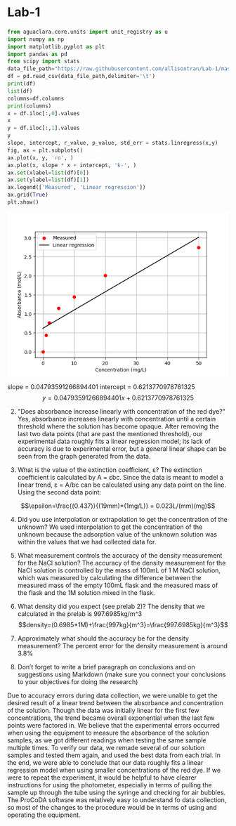 # Lab-1
``` python
from aguaclara.core.units import unit_registry as u
import numpy as np
import matplotlib.pyplot as plt
import pandas as pd
from scipy import stats
data_file_path="https://raw.githubusercontent.com/allisontran/Lab-1/master/lab1data.tsv"
df = pd.read_csv(data_file_path,delimiter='\t')
print(df)
list(df)
columns=df.columns
print(columns)
x = df.iloc[:,0].values
x
y = df.iloc[:,1].values
y
slope, intercept, r_value, p_value, std_err = stats.linregress(x,y)
fig, ax = plt.subplots()
ax.plot(x, y, 'ro', )
ax.plot(x, slope * x + intercept, 'k-', )
ax.set(xlabel=list(df)[0])
ax.set(ylabel=list(df)[1])
ax.legend(['Measured', 'Linear regression'])
ax.grid(True)
plt.show()

```
![lab1](https://github.com/allisontran/Lab-1/blob/master/Lab1Figure(Group3).png)

slope = 0.04793591266894401
intercept = 0.6213770978761325
$$y=0.04793591266894401x+0.6213770978761325$$

2) "Does absorbance increase linearly with concentration of the red dye?"
Yes, absorbance increases linearly with concentration until a certain threshold where the solution has become opaque. After removing the last two data points (that are past the mentioned threshold), our experimental data roughly fits a linear regression model; its lack of accuracy is due to experimental error, but a general linear shape can be seen from the graph generated from the data.

3) What is the value of the extinction coefficient, ε?
The extinction coefficient is calculated by A = εbc. Since the data is meant to model a linear trend, ε = A/bc can be calculated using any data point on the line. Using the second data point:

$$\epsilon=\frac{(0.437)}{(19mm)*(1mg/L)} = 0.023L/(mm)(mg)$$

4) Did you use interpolation or extrapolation to get the concentration of the unknown?
We used interpolation to get the concentration of the unknown because the adsorption value of the unknown solution was within the values that we had collected data for.

5) What measurement controls the accuracy of the density measurement for the NaCl solution?
The accuracy of the density measurement for the NaCl solution is controlled by the mass of 100mL of 1 M NaCl solution, which was measured by calculating the difference between the measured mass of the empty 100mL flask and the measured mass of the flask and the 1M solution mixed in the flask.

6) What density did you expect (see prelab 2)?
The density that we calculated in the prelab is 997.6985kg/m^3
$$density=(0.6985*1M)+\frac{997kg}{m^3}=\frac{997.6985kg}{m^3}$$

7) Approximately what should the accuracy be for the density measurement?
The percent error for the density measurement is around 3.8%

8) Don’t forget to write a brief paragraph on conclusions and on suggestions using Markdown (make sure you connect your conclusions to your objectives for doing the research)

Due to accuracy errors during data collection, we were unable to get the desired result of a linear trend between the absorbance and concentration of the solution. Though the data was initially linear for the first few concentrations, the trend became overall exponential when the last few points were factored in. We believe that the experimental errors occurred when using the equipment to measure the absorbance of the solution samples, as we got different readings when testing the same sample multiple times. To verify our data, we remade several of our solution samples and tested them again, and used the best data from each trial. In the end, we were able to conclude that our data roughly fits a linear regression model when using smaller concentrations of the red dye. If we were to repeat the experiment, it would be helpful to have clearer instructions for using the photometer, especially in terms of pulling the sample up through the tube using the syringe and checking for air bubbles. The ProCoDA software was relatively easy to understand fo data collection, so most of the changes to the procedure would be in terms of using and operating the equipment.

```
